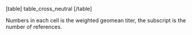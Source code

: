 [table]
table_cross_neutral
[/table]

Numbers in each cell is the weighted geomean titer, the subscript is the number of references.
